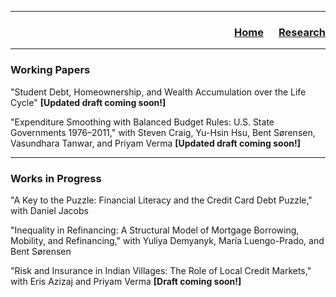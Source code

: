 ___

<h3> 
    <p align="right"> 
        <a href="https://xmgbautista.github.io/">Home</a> &emsp;
        <a href="https://xmgbautista.github.io/research">Research</a>
    </p>
</h3>

___

<h3> Working Papers </h3>

"Student Debt, Homeownership, and Wealth Accumulation over the Life Cycle" <b>[Updated draft coming soon!]</b>
<br>

"Expenditure Smoothing with Balanced Budget Rules: U.S. State Governments 1976&ndash;2011," with Steven Craig, Yu-Hsin Hsu, Bent S&oslash;rensen, Vasundhara Tanwar, and Priyam Verma <b>[Updated draft coming soon!]</b> 
<br>

___

<h3> Works in Progress </h3>

"A Key to the Puzzle: Financial Literacy and the Credit Card Debt Puzzle," with Daniel Jacobs
<br>

"Inequality in Refinancing: A Structural Model of Mortgage Borrowing, Mobility, and Refinancing," with Yuliya Demyanyk, Mar&iacute;a Luengo-Prado, and Bent S&oslash;rensen
<br>

"Risk and Insurance in Indian Villages: The Role of Local Credit Markets," with Eris Azizaj and Priyam Verma <b>[Draft coming soon!]</b> 
       
